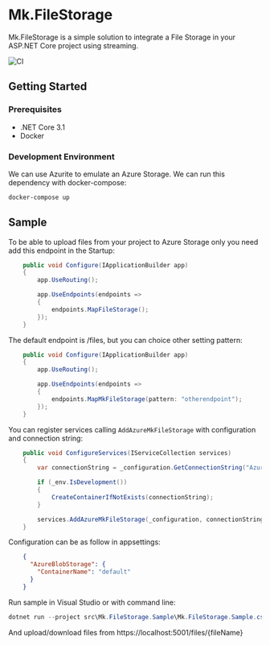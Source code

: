# Mk.FileStorage

Mk.FileStorage is a simple solution to integrate a File Storage in your ASP.NET Core project using streaming.

![CI](https://github.com/m-knet/Mk.FileStorage/workflows/CI/badge.svg)

## Getting Started

### Prerequisites

* .NET Core 3.1
* Docker

### Development Environment

We can use Azurite to emulate an Azure Storage. We can run this dependency with docker-compose:

```bash
docker-compose up
```

## Sample

To be able to upload files from your project to Azure Storage only you need add this endpoint in the Startup:

```csharp
    public void Configure(IApplicationBuilder app)
    {
        app.UseRouting();

        app.UseEndpoints(endpoints =>
        {
            endpoints.MapFileStorage();
        });
    }
```

The default endpoint is /files, but you can choice other setting pattern:

```csharp
    public void Configure(IApplicationBuilder app)
    {
        app.UseRouting();

        app.UseEndpoints(endpoints =>
        {
            endpoints.MapMkFileStorage(pattern: "otherendpoint");
        });
    }
```

You can register services calling `AddAzureMkFileStorage` with configuration and connection string:

```csharp
    public void ConfigureServices(IServiceCollection services)
    {
        var connectionString = _configuration.GetConnectionString("AzureBlobStorage");

        if (_env.IsDevelopment())
        {
            CreateContainerIfNotExists(connectionString);
        }

        services.AddAzureMkFileStorage(_configuration, connectionString);
    }
```

Configuration can be as follow in appsettings:
```json
    {
      "AzureBlobStorage": {
        "ContainerName": "default"
      }
    }
```

Run sample in Visual Studio or with command line:

```csharp
dotnet run --project src\Mk.FileStorage.Sample\Mk.FileStorage.Sample.csproj
```

And upload/download files from https://localhost:5001/files/{fileName}
